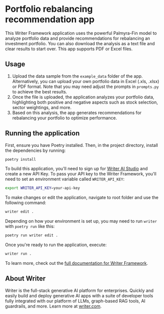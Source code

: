 # Portfolio rebalancing recommendation app

This Writer Framework application uses the powerful Palmyra-Fin model to analyze portfolio data and provide recommendations for rebalancing an investment portfolio. You can also download the analysis as a text file and clear results to start over. This app supports PDF or Excel files.

## Usage

1. Upload the data sample from the `example_data` folder of the app. Alternatively, you can upload your own portfolio data in Excel (.xls, .xlsx) or PDF format. Note that you may need adjust the prompts in `prompts.py` to achieve the best results.
2. Once the file is uploaded, the application analyzes your portfolio data, highlighting both positive and negative aspects such as stock selection, sector weightings, and more.
3. Based on this analysis, the app generates recommendations for rebalancing your portfolio to optimize performance.

## Running the application

First, ensure you have Poetry installed. Then, in the project directory, install the dependencies by running:

```sh
poetry install
```

To build this application, you'll need to sign up for [Writer AI Studio](https://app.writer.com/aistudio/signup?utm_campaign=devrel) and create a new API Key. To pass your API key to the Writer Framework, you'll need to set an environment variable called `WRITER_API_KEY`:

```sh
export WRITER_API_KEY=your-api-key
```

To make changes or edit the application, navigate to root folder and use the following command:


```sh
writer edit .
```

Depending on how your environment is set up, you may need to run `writer` with `poetry run` like this:

```sh
poetry run writer edit . 
```

Once you're ready to run the application, execute:

```sh
writer run . 
```

To learn more, check out the [full documentation for Writer Framework](https://dev.writer.com/framework/introduction).

## About Writer

Writer is the full-stack generative AI platform for enterprises. Quickly and easily build and deploy generative AI apps with a suite of developer tools fully integrated with our platform of LLMs, graph-based RAG tools, AI guardrails, and more. Learn more at [writer.com](https://www.writer.com?utm_source=github&utm_medium=readme&utm_campaign=framework).
